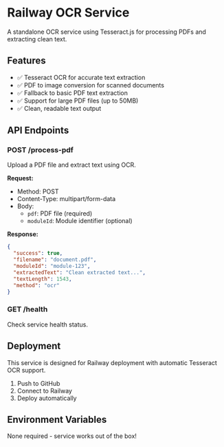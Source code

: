 # Railway OCR Service

A standalone OCR service using Tesseract.js for processing PDFs and extracting clean text.

## Features

- ✅ Tesseract OCR for accurate text extraction
- ✅ PDF to image conversion for scanned documents  
- ✅ Fallback to basic PDF text extraction
- ✅ Support for large PDF files (up to 50MB)
- ✅ Clean, readable text output

## API Endpoints

### POST /process-pdf

Upload a PDF file and extract text using OCR.

**Request:**
- Method: POST
- Content-Type: multipart/form-data
- Body: 
  - `pdf`: PDF file (required)
  - `moduleId`: Module identifier (optional)

**Response:**
```json
{
  "success": true,
  "filename": "document.pdf",
  "moduleId": "module-123",
  "extractedText": "Clean extracted text...",
  "textLength": 1543,
  "method": "ocr"
}
```

### GET /health

Check service health status.

## Deployment

This service is designed for Railway deployment with automatic Tesseract OCR support.

1. Push to GitHub
2. Connect to Railway
3. Deploy automatically

## Environment Variables

None required - service works out of the box!